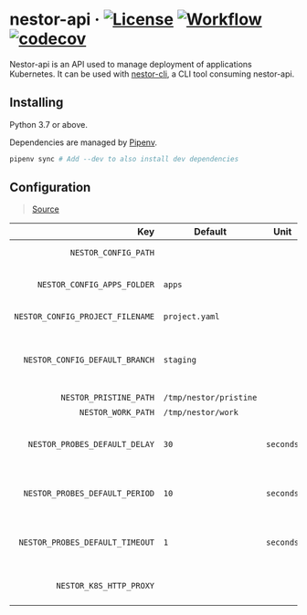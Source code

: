 # nestor-api · [![License](https://img.shields.io/badge/License-Apache%202.0-blue.svg)](https://github.com/ChauffeurPrive/nestor-api/blob/master/LICENSE) [![Workflow](https://github.com/ChauffeurPrive/nestor-api/workflows/ci/badge.svg?branch=master)](https://github.com/ChauffeurPrive/nestor-api/actions?query=workflow%3Aci+branch%3Amaster) [![codecov](https://codecov.io/gh/ChauffeurPrive/nestor-api/branch/master/graph/badge.svg)](https://codecov.io/gh/ChauffeurPrive/nestor-api)

Nestor-api is an API used to manage deployment of applications Kubernetes. It can be used with [nestor-cli](https://github.com/ChauffeurPrive/nestor-cli), a CLI tool consuming nestor-api.

## Installing

Python 3.7 or above.

Dependencies are managed by [Pipenv](https://github.com/pypa/pipenv).

```bash
pipenv sync # Add --dev to also install dev dependencies
```

## Configuration

> [Source](./nestor_api/config/config.py)

|                              Key | Default                | Unit      | Comment                                                     |
| -------------------------------: | ---------------------- | --------- | ----------------------------------------------------------- |
|             `NESTOR_CONFIG_PATH` |                        |           | Configuration path                                          |
|      `NESTOR_CONFIG_APPS_FOLDER` | `apps`                 |           | The application config folder                               |
| `NESTOR_CONFIG_PROJECT_FILENAME` | `project.yaml`         |           | The project config file                                     |
|   `NESTOR_CONFIG_DEFAULT_BRANCH` | `staging`              |           | The branch to use by default when reading the configuration |
|           `NESTOR_PRISTINE_PATH` | `/tmp/nestor/pristine` |           | Pristine path                                               |
|               `NESTOR_WORK_PATH` | `/tmp/nestor/work`     |           | Work path                                                   |
|    `NESTOR_PROBES_DEFAULT_DELAY` | `30`                   | `seconds` | Default delay for probes if not configured                  |
|   `NESTOR_PROBES_DEFAULT_PERIOD` | `10`                   | `seconds` | Default period for probes if not configured                 |
|  `NESTOR_PROBES_DEFAULT_TIMEOUT` | `1`                    | `seconds` | Default timeout for probes if not configured                |
|          `NESTOR_K8S_HTTP_PROXY` |                        |           | The kubernetes HTTP_PROXY                                   |
